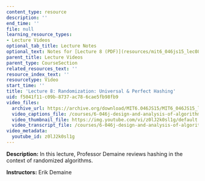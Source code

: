 ```yaml
---
content_type: resource
description: ''
end_time: ''
file: null
learning_resource_types:
- Lecture Videos
optional_tab_title: Lecture Notes
optional_text: Notes for [Lecture 8 (PDF)](resources/mit6_046js15_lec08) are available.
parent_title: Lecture Videos
parent_type: CourseSection
related_resources_text: ''
resource_index_text: ''
resourcetype: Video
start_time: ''
title: 'Lecture 8: Randomization: Universal & Perfect Hashing'
uid: f5041f11-c09b-8737-ac78-6cae5fb98fb9
video_files:
  archive_url: https://archive.org/download/MIT6.046JS15/MIT6_046JS15_lec08_300k.mp4
  video_captions_file: /courses/6-046j-design-and-analysis-of-algorithms-spring-2015/d36b4c4c9a995e8fab18e4aacc3e0e10_z0lJ2k0sl1g.vtt
  video_thumbnail_file: https://img.youtube.com/vi/z0lJ2k0sl1g/default.jpg
  video_transcript_file: /courses/6-046j-design-and-analysis-of-algorithms-spring-2015/2bdf2d018dd29ed93f84c300b2c95e25_z0lJ2k0sl1g.pdf
video_metadata:
  youtube_id: z0lJ2k0sl1g
---
```


**Description:** In this lecture, Professor Demaine reviews hashing in the context of randomized algorithms.

**Instructors:** Erik Demaine
